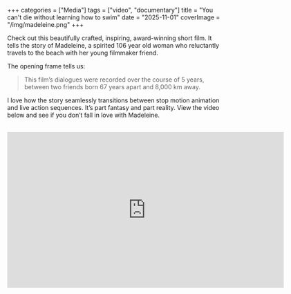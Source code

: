 +++
categories = ["Media"]
tags = ["video", "documentary"]
title = "You can't die without learning how to swim"
date = "2025-11-01"
coverImage = "/img/madeleine.png"
+++

Check out this beautifully crafted, inspiring, award-winning short film. It tells the story of Madeleine, a spirited 106 year old woman who reluctantly travels to the beach with her young filmmaker friend.

<!--more-->

The opening frame tells us:

> This film’s dialogues were recorded over the course of 5 years, between two friends born 67 years apart and 8,000 km away.

I love how the story seamlessly transitions between stop motion animation and live action sequences. It’s part fantasy and part reality. View the video below and see if you don’t fall in love with Madeleine.

<br>
<iframe title="vimeo-player" src="https://player.vimeo.com/video/1129255572?h=52c799d73a" width="640" height="360" frameborder="0" referrerpolicy="strict-origin-when-cross-origin" allow="autoplay; fullscreen; picture-in-picture; clipboard-write; encrypted-media; web-share"   allowfullscreen></iframe>

